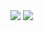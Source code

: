 <img src="https://github-readme-stats.vercel.app/api?username=Rakibulbanna&show_icons=true&theme=dracula">
<img src="https://github-readme-stats.vercel.app/api/top-langs/?username=Rakibulbanna&layout=compact">
